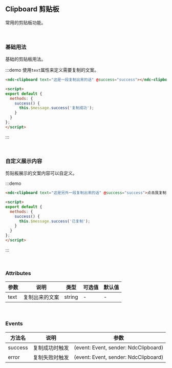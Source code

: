 ## Clipboard 剪贴板

常用的剪贴板功能。

<br />

### 基础用法

基础的剪贴板用法。

:::demo 使用`text`属性来定义需要复制的文案。
```html
<ndc-clipboard text="这是一段复制出来的话" @success="success"></ndc-clipboard>

<script>
export default {
  methods: {
    success() {
      this.$message.success('复制成功');
    }
  }
};
</script>
```
:::

<br />

### 自定义展示内容

剪贴板展示的文案内容可以自定义。

:::demo
```html
<ndc-clipboard text="这是另外一段复制出来的话" @success="success">点击我复制</ndc-clipboard>

<script>
export default {
  methods: {
    success() {
      this.$message.success('已复制');
    }
  }
};
</script>
```
:::

<br />

### Attributes
| 参数      | 说明    | 类型      | 可选值       | 默认值   |
|---------- |-------- |---------- |-------------  |-------- |
| text     | 复制出来的文案   | string    |  -  |   -  |

<br />

### Events
| 方法名 | 说明 | 参数 |
| ------ | ------- | ------- |
| success | 复制成功时触发 | (event: Event, sender: NdcClipboard) |
| error | 复制失败时触发 | (event: Event, sender: NdcClipboard) |